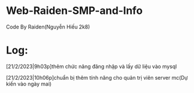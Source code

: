 # Web-Raiden-SMP-and-Info
Code By Raiden(Nguyễn Hiếu 2k8)
# Log:
[21/2/2023|9h03p]thêm chức năng đăng nhập và lấy dữ liệu vào mysql

[21/2/2023|10h06p]chuẩn bị thêm tính năng cho quản trị viên server mc(Dự kiến vào ngày mai)
